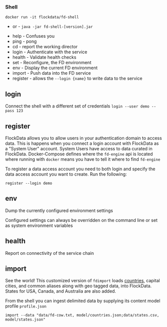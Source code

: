 ### Shell

`docker run -it flockdata/fd-shell`
- or -
`java -jar fd-shell-[version].jar`

 * help         - Confuses you
 * ping         - pong
 * cd           - report the working director
 * login        - Authenticate with the service
 * health       - Validate health checks
 * set          - Reconfigure, the FD environment 
 * env          - Display the current FD environment
 * import       - Push data into the FD service
 * register     - allows the `--login {name}` to write data to the service
  
## login
Connect the shell with a different set of credentials
`login --user demo --pass 123`

## register
FlockData allows you to allow users in your authentication domain to access data. This is happens when you connect a login account with FlockData as a "System User" account. System Users have access to data curated in FlockData. Docker-Compose defines where the `fd-engine` api is located where running with `docker` means you have to tell it where to find `fd-engine` 

To register a data access account you need to both login and specify the data access account you want to create. Run the following:

`register --login demo`

## env
Dump the currently configured environment settings

Configured settings can always be overridden on the command line or set as system environment variables

## health
Report on connectivity of the service chain

## import
See the world! This customized version of `fdimport` loads [countries](http://opengeocode.org/), capital cities, and common aliases along with geo tagged data, into FlockData. States for USA, Canada, and Australia are also added.

From the shell you can ingest delimited data by supplying its content model profile `profile.json` 
 
`import --data "data/fd-cow.txt, model/countries.json;data/states.csv, model/states.json"`

